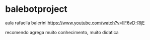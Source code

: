 # balebotproject
aula rafaella balerini
https://www.youtube.com/watch?v=llF6vD-RljE

recomendo agrega muito conhecimento, muito didatica

